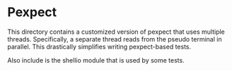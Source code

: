 # Pexpect

This directory contains a customized version of pexpect that uses multiple threads.
Specifically, a separate thread reads from the pseudo terminal in parallel.
This drastically simplifies writing pexpect-based tests.

Also include is the shellio module that is used by some tests.
